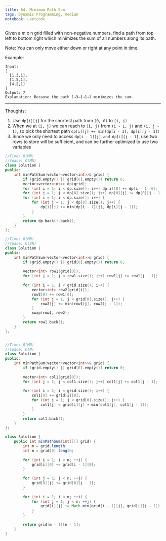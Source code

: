 ```yaml
---
title: 64. Minimum Path Sum
tags: Dynamic Programming, medium
notebook: Leetcode
---
```


Given a m x n grid filled with non-negative numbers, find a path from top left to bottom right which minimizes the sum of all numbers along its path.

Note: You can only move either down or right at any point in time.

Example:
```
Input:
[
  [1,3,1],
  [1,5,1],
  [4,2,1]
]
Output: 7
Explanation: Because the path 1→3→1→1→1 minimizes the sum.
```
----------
Thoughts:
1. Use `dp[i][j]` for the shortest path from `(0, 0)` to `(i, j)`
2. When we at `(i, j)` we can reach to `(i, j)` from `(i - 1, j)` and `(i, j - 1)`, so pick the shortest path `dp[i][j] += min(dp[i - 1], dp[i][j - 1])`
3. Since we only need to access `dp[i - 1][j] and dp[i][j - 1]`, use two rows to store will be sufficient, and can be further optimized to use two variables

```c++
//Time: O(MN)
//Space: O(MN)
class Solution {
public:
    int minPathSum(vector<vector<int>>& grid) {
        if (grid.empty() || grid[0].empty()) return 0;
        vector<vector<int>> dp(grid);
        for (int i = 1; i < dp.size(); i++) dp[i][0] += dp[i - 1][0];
        for (int j = 1; j < dp[0].size(); j++) dp[0][j] += dp[0][j - 1];
        for (int i = 1; i < dp.size(); i++) {
            for (int j = 1; j < dp[0].size(); j++) {
                dp[i][j] += min(dp[i - 1][j], dp[i][j - 1]);
            }
        }
        return dp.back().back();
    }
};

//Time: O(MN)
//Space: O(2N)
class Solution {
public:
    int minPathSum(vector<vector<int>>& grid) {
        if (grid.empty() || grid[0].empty()) return 0;
        
        vector<int> row1(grid[0]);
        for (int j = 1; j < row1.size(); j++) row1[j] += row1[j - 1];
        
        for (int i = 1; i < grid.size(); i++) {
            vector<int> row2(grid[i]);
            row2[0] += row1[0];
            for (int j = 1; j < grid[0].size(); j++) {
                row2[j] += min(row1[j], row2[j - 1]);
            }
            swap(row1, row2);
        }
        return row1.back();
    }
};


//Time: O(MN)
//Space: O(N)
class Solution {
public:
    int minPathSum(vector<vector<int>>& grid) {
        if (grid.empty() || grid[0].empty()) return 0;
        
        vector<int> col1(grid[0]);
        for (int j = 1; j < col1.size(); j++) col1[j] += col1[j - 1];
        
        for (int i = 1; i < grid.size(); i++) {
            col1[0] += grid[i][0];
            for (int j = 1; j < grid[0].size(); j++) {
                col1[j] = grid[i][j] + min(col1[j], col1[j - 1]);
            }
        }
        return col1.back();
    }
};
```

```Java
class Solution {
    public int minPathSum(int[][] grid) {
        int m = grid.length;
        int n = grid[0].length;
        
        for (int i = 1; i < m; ++i) {
            grid[i][0] += grid[i - 1][0];
        }
        
        for (int j = 1; j < n; ++j) {
            grid[0][j] += grid[0][j - 1];
        }
        
        for (int i = 1; i < m; ++i) {
            for (int j = 1; j < n; ++j) {
                grid[i][j] += Math.min(grid[i - 1][j], grid[i][j - 1]);
            }
        }
        
        return grid[m - 1][n - 1];
    }
}
```